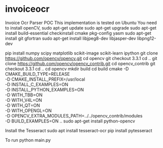 # invoiceocr
Invoice Ocr Parser POC
This implementation is tested on Ubuntu
You need to install openCV, 
sudo apt-get update
sudo apt-get upgrade
sudo apt-get install build-essential checkinstall cmake pkg-config yasm
sudo apt-get install git gfortran
sudo apt-get install libjpeg8-dev libjasper-dev libpng12-dev

pip install numpy scipy matplotlib scikit-image scikit-learn ipython
git clone https://github.com/opencv/opencv.git
cd opencv 
git checkout 3.3.1 
cd ..
git clone https://github.com/opencv/opencv_contrib.git
cd opencv_contrib
git checkout 3.3.1
cd ..
cd opencv
mkdir build
cd build
cmake -D CMAKE_BUILD_TYPE=RELEASE \
      -D CMAKE_INSTALL_PREFIX=/usr/local \
      -D INSTALL_C_EXAMPLES=ON \
      -D INSTALL_PYTHON_EXAMPLES=ON \
      -D WITH_TBB=ON \
      -D WITH_V4L=ON \
      -D WITH_QT=ON \
      -D WITH_OPENGL=ON \
      -D OPENCV_EXTRA_MODULES_PATH=../../opencv_contrib/modules \
      -D BUILD_EXAMPLES=ON ..
 sudo apt-get install python-opencv
 
 Install the Tesseract
 sudo apt install tesseract-ocr
 pip install pytesseract
 
 To run
 python main.py <pdf or image path>
